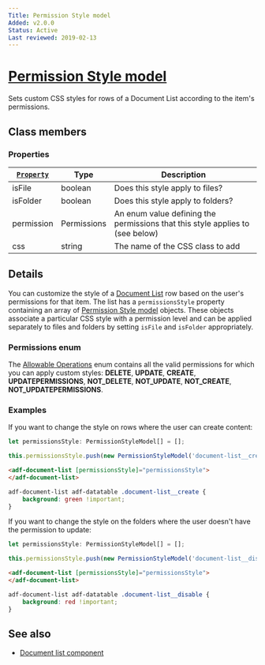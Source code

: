 ```yaml
---
Title: Permission Style model
Added: v2.0.0
Status: Active
Last reviewed: 2019-02-13
---
```


# [Permission Style model](../../../lib/content-services/src/lib/document-list/models/permissions-style.model.ts "Defined in permissions-style.model.ts")

Sets custom CSS styles for rows of a Document List according to the item's permissions.

## Class members

### Properties

| [`Property`](../../../node_modules/@alfresco/js-api/src/api/content-rest-api/model/property.ts) | Type | Description |
| ----------------------------------------------------------------------------------------------- | ---- | ----------- |
| isFile | boolean | Does this style apply to files? |
| isFolder | boolean | Does this style apply to folders? |
| permission | Permissions | An enum value defining the permissions that this style applies to (see below) |
| css | string | The name of the CSS class to add |

## Details

You can customize the style of a [Document List](../components/document-list.component.md) row based on the user's
permissions for that item. The list has a `permissionsStyle` property containing an array of
[Permission Style model](permissions-style.model.md) objects. These objects associate a particular CSS style with a permission level
and can be applied separately to files and folders by setting `isFile` and `isFolder` appropriately.

### Permissions enum

The [Allowable Operations](https://github.com/Alfresco/alfresco-ng2-components/blob/develop/lib/core/models/allowable-operations.enum.ts)
enum contains all the valid permissions for which you can apply custom styles: **DELETE**, **UPDATE**,
**CREATE**, **UPDATEPERMISSIONS**, **NOT_DELETE**, **NOT_UPDATE**, **NOT_CREATE**, **NOT_UPDATEPERMISSIONS**.

### Examples

If you want to change the style on rows where the user can create content: 

```ts
let permissionsStyle: PermissionStyleModel[] = [];

this.permissionsStyle.push(new PermissionStyleModel('document-list__create', AllowableOperationsEnum.CREATE));        
```

```html
<adf-document-list [permissionsStyle]="permissionsStyle">
</adf-document-list>
```

```css
adf-document-list adf-datatable .document-list__create {
    background: green !important;
}
```

If you want to change the style on the folders where the user doesn't have the permission to update: 

```ts
let permissionsStyle: PermissionStyleModel[] = [];

this.permissionsStyle.push(new PermissionStyleModel('document-list__disable', AllowableOperationsEnum.NOT_UPDATE, false, true));
```

```html
<adf-document-list [permissionsStyle]="permissionsStyle">
</adf-document-list>
```

```css
adf-document-list adf-datatable .document-list__disable {
    background: red !important;
}
```

## See also

-   [Document list component](../components/document-list.component.md)
